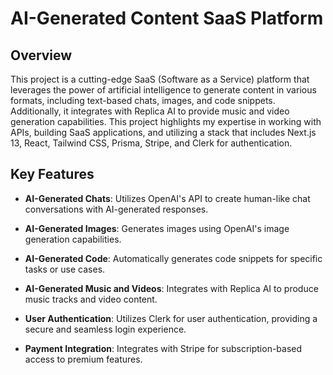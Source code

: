 # AI-Generated Content SaaS Platform

## Overview

This project is a cutting-edge SaaS (Software as a Service) platform that leverages the power of artificial intelligence to generate content in various formats, including text-based chats, images, and code snippets. Additionally, it integrates with Replica AI to provide music and video generation capabilities. This project highlights my expertise in working with APIs, building SaaS applications, and utilizing a stack that includes Next.js 13, React, Tailwind CSS, Prisma, Stripe, and Clerk for authentication.

## Key Features

- **AI-Generated Chats**: Utilizes OpenAI's API to create human-like chat conversations with AI-generated responses.

- **AI-Generated Images**: Generates images using OpenAI's image generation capabilities.

- **AI-Generated Code**: Automatically generates code snippets for specific tasks or use cases.

- **AI-Generated Music and Videos**: Integrates with Replica AI to produce music tracks and video content.

- **User Authentication**: Utilizes Clerk for user authentication, providing a secure and seamless login experience.

- **Payment Integration**: Integrates with Stripe for subscription-based access to premium features.

